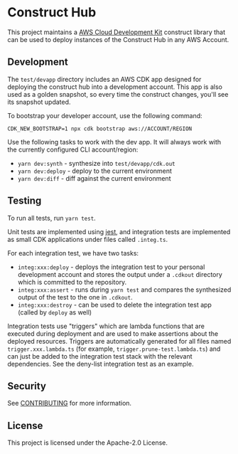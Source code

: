 # Construct Hub

This project maintains a [AWS Cloud Development Kit][aws-cdk] construct library
that can be used to deploy instances of the Construct Hub in any AWS Account.

[aws-cdk]: https://github.com/aws/aws-cdk

## Development

The `test/devapp` directory includes an AWS CDK app designed for deploying the
construct hub into a development account. This app is also used as a golden
snapshot, so every time the construct changes, you'll see its snapshot updated.

To bootstrap your developer account, use the following command:

```shell
CDK_NEW_BOOTSTRAP=1 npx cdk bootstrap aws://ACCOUNT/REGION
```

Use the following tasks to work with the dev app. It will always work with the
currently configured CLI account/region:

* `yarn dev:synth` - synthesize into `test/devapp/cdk.out`
* `yarn dev:deploy` - deploy to the current environment
* `yarn dev:diff` - diff against the current environment

## Testing

To run all tests, run `yarn test`.

Unit tests are implemented using [jest](https://jestjs.io/), and integration
tests are implemented as small CDK applications under files called `.integ.ts`.

For each integration test, we have two tasks:

* `integ:xxx:deploy` - deploys the integration test to your personal development
  account and stores the output under a `.cdkout` directory which is committed
  to the repository.
* `integ:xxx:assert` - runs during `yarn test` and compares the synthesized
  output of the test to the one in `.cdkout`.
* `integ:xxx:destroy` - can be used to delete the integration test app (called
  by `deploy` as well)

Integration tests use "triggers" which are lambda functions that are executed during deployment
and are used to make assertions about the deployed resources. Triggers are automatically
generated for all files named `trigger.xxx.lambda.ts` (for example, `trigger.prune-test.lambda.ts`)
and can just be added to the integration test stack with the relevant dependencies. See the deny-list
integration test as an example.

## Security

See [CONTRIBUTING](CONTRIBUTING.md#security-issue-notifications) for more
information.

## License

This project is licensed under the Apache-2.0 License.
